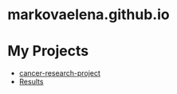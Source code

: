 # markovaelena.github.io

# My Projects
* [cancer-research-project](https://github.com/markovaelena/cancer-prediction-project.git)
 * [Results](https://github.com/markovaelena/cancer-prediction-project/blob/main/Final_Project_Elena_Markova.pdf)
